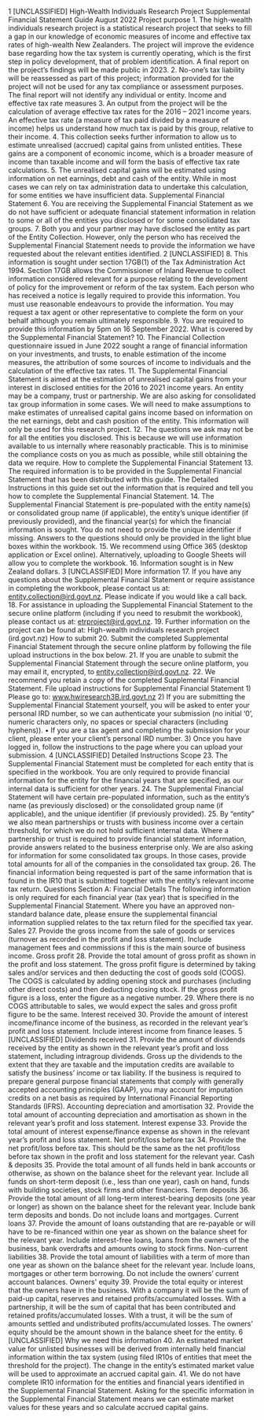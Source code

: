 1 \[UNCLASSIFIED\] High-Wealth Individuals Research Project Supplemental Financial Statement Guide August 2022 Project purpose 1. The high-wealth individuals research project is a statistical research project that seeks to fill a gap in our knowledge of economic measures of income and effective tax rates of high-wealth New Zealanders. The project will improve the evidence base regarding how the tax system is currently operating, which is the first step in policy development, that of problem identification. A final report on the project’s findings will be made public in 2023. 2. No-one’s tax liability will be reassessed as part of this project; information provided for the project will not be used for any tax compliance or assessment purposes. The final report will not identify any individual or entity. Income and effective tax rate measures 3. An output from the project will be the calculation of average effective tax rates for the 2016 – 2021 income years. An effective tax rate (a measure of tax paid divided by a measure of income) helps us understand how much tax is paid by this group, relative to their income. 4. This collection seeks further information to allow us to estimate unrealised (accrued) capital gains from unlisted entities. These gains are a component of economic income, which is a broader measure of income than taxable income and will form the basis of effective tax rate calculations. 5. The unrealised capital gains will be estimated using information on net earnings, debt and cash of the entity. While in most cases we can rely on tax administration data to undertake this calculation, for some entities we have insufficient data. Supplemental Financial Statement 6. You are receiving the Supplemental Financial Statement as we do not have sufficient or adequate financial statement information in relation to some or all of the entities you disclosed or for some consolidated tax groups. 7. Both you and your partner may have disclosed the entity as part of the Entity Collection. However, only the person who has received the Supplemental Financial Statement needs to provide the information we have requested about the relevant entities identified. 2 \[UNCLASSIFIED\] 8. This information is sought under section 17GB(1) of the Tax Administration Act 1994. Section 17GB allows the Commissioner of Inland Revenue to collect information considered relevant for a purpose relating to the development of policy for the improvement or reform of the tax system. Each person who has received a notice is legally required to provide this information. You must use reasonable endeavours to provide the information. You may request a tax agent or other representative to complete the form on your behalf although you remain ultimately responsible. 9. You are required to provide this information by 5pm on 16 September 2022. What is covered by the Supplemental Financial Statement? 10. The Financial Collection questionnaire issued in June 2022 sought a range of financial information on your investments, and trusts, to enable estimation of the income measures, the attribution of some sources of income to individuals and the calculation of the effective tax rates. 11. The Supplemental Financial Statement is aimed at the estimation of unrealised capital gains from your interest in disclosed entities for the 2016 to 2021 income years. An entity may be a company, trust or partnership. We are also asking for consolidated tax group information in some cases. We will need to make assumptions to make estimates of unrealised capital gains income based on information on the net earnings, debt and cash position of the entity. This information will only be used for this research project. 12. The questions we ask may not be for all the entities you disclosed. This is because we will use information available to us internally where reasonably practicable. This is to minimise the compliance costs on you as much as possible, while still obtaining the data we require. How to complete the Supplemental Financial Statement 13. The required information is to be provided in the Supplemental Financial Statement that has been distributed with this guide. The Detailed Instructions in this guide set out the information that is required and tell you how to complete the Supplemental Financial Statement. 14. The Supplemental Financial Statement is pre-populated with the entity name(s) or consolidated group name (if applicable), the entity’s unique identifier (if previously provided), and the financial year(s) for which the financial information is sought. You do not need to provide the unique identifier if missing. Answers to the questions should only be provided in the light blue boxes within the workbook. 15. We recommend using Office 365 (desktop application or Excel online). Alternatively, uploading to Google Sheets will allow you to complete the workbook. 16. Information sought is in New Zealand dollars. 3 \[UNCLASSIFIED\] More information 17. If you have any questions about the Supplemental Financial Statement or require assistance in completing the workbook, please contact us at: entity.collection@ird.govt.nz. Please indicate if you would like a call back. 18. For assistance in uploading the Supplemental Financial Statement to the secure online platform (including if you need to resubmit the workbook), please contact us at: etrproject@ird.govt.nz. 19. Further information on the project can be found at: High-wealth individuals research project (ird.govt.nz) How to submit 20. Submit the completed Supplemental Financial Statement through the secure online platform by following the file upload instructions in the box below. 21. If you are unable to submit the Supplemental Financial Statement through the secure online platform, you may email it, encrypted, to entity.collection@ird.govt.nz. 22. We recommend you retain a copy of the completed Supplemental Financial Statement. File upload instructions for Supplemental Financial Statement 1) Please go to: www.hwiresearch3B.ird.govt.nz 2) If you are submitting the Supplemental Financial Statement yourself, you will be asked to enter your personal IRD number, so we can authenticate your submission (no initial ‘0’, numeric characters only, no spaces or special characters (including hyphens)). • If you are a tax agent and completing the submission for your client, please enter your client’s personal IRD number. 3) Once you have logged in, follow the instructions to the page where you can upload your submission. 4 \[UNCLASSIFIED\] Detailed Instructions Scope 23. The Supplemental Financial Statement must be completed for each entity that is specified in the workbook. You are only required to provide financial information for the entity for the financial years that are specified, as our internal data is sufficient for other years. 24. The Supplemental Financial Statement will have certain pre-populated information, such as the entity’s name (as previously disclosed) or the consolidated group name (if applicable), and the unique identifier (if previously provided). 25. By “entity” we also mean partnerships or trusts with business income over a certain threshold, for which we do not hold sufficient internal data. Where a partnership or trust is required to provide financial statement information, provide answers related to the business enterprise only. We are also asking for information for some consolidated tax groups. In those cases, provide total amounts for all of the companies in the consolidated tax group. 26. The financial information being requested is part of the same information that is found in the IR10 that is submitted together with the entity’s relevant income tax return. Questions Section A: Financial Details The following information is only required for each financial year (tax year) that is specified in the Supplemental Financial Statement. Where you have an approved non-standard balance date, please ensure the supplemental financial information supplied relates to the tax return filed for the specified tax year. Sales 27. Provide the gross income from the sale of goods or services (turnover as recorded in the profit and loss statement). Include management fees and commissions if this is the main source of business income. Gross profit 28. Provide the total amount of gross profit as shown in the profit and loss statement. The gross profit figure is determined by taking sales and/or services and then deducting the cost of goods sold (COGS). The COGS is calculated by adding opening stock and purchases (including other direct costs) and then deducting closing stock. If the gross profit figure is a loss, enter the figure as a negative number. 29. Where there is no COGS attributable to sales, we would expect the sales and gross profit figure to be the same. Interest received 30. Provide the amount of interest income/finance income of the business, as recorded in the relevant year’s profit and loss statement. Include interest income from finance leases. 5 \[UNCLASSIFIED\] Dividends received 31. Provide the amount of dividends received by the entity as shown in the relevant year’s profit and loss statement, including intragroup dividends. Gross up the dividends to the extent that they are taxable and the imputation credits are available to satisfy the business’ income or tax liability. If the business is required to prepare general purpose financial statements that comply with generally accepted accounting principles (GAAP), you may account for imputation credits on a net basis as required by International Financial Reporting Standards (IFRS). Accounting depreciation and amortisation 32. Provide the total amount of accounting depreciation and amortisation as shown in the relevant year’s profit and loss statement. Interest expense 33. Provide the total amount of interest expense/finance expense as shown in the relevant year’s profit and loss statement. Net profit/loss before tax 34. Provide the net profit/loss before tax. This should be the same as the net profit/loss before tax shown in the profit and loss statement for the relevant year. Cash & deposits 35. Provide the total amount of all funds held in bank accounts or otherwise, as shown on the balance sheet for the relevant year. Include all funds on short-term deposit (i.e., less than one year), cash on hand, funds with building societies, stock firms and other financiers. Term deposits 36. Provide the total amount of all long-term interest-bearing deposits (one year or longer) as shown on the balance sheet for the relevant year. Include bank term deposits and bonds. Do not include loans and mortgages. Current loans 37. Provide the amount of loans outstanding that are re-payable or will have to be re-financed within one year as shown on the balance sheet for the relevant year. Include interest-free loans, loans from the owners of the business, bank overdrafts and amounts owing to stock firms. Non-current liabilities 38. Provide the total amount of liabilities with a term of more than one year as shown on the balance sheet for the relevant year. Include loans, mortgages or other term borrowing. Do not include the owners’ current account balances. Owners' equity 39. Provide the total equity or interest that the owners have in the business. With a company it will be the sum of paid-up capital, reserves and retained profits/accumulated losses. With a partnership, it will be the sum of capital that has been contributed and retained profits/accumulated losses. With a trust, it will be the sum of amounts settled and undistributed profits/accumulated losses. The owners’ equity should be the amount shown in the balance sheet for the entity. 6 \[UNCLASSIFIED\] Why we need this information 40. An estimated market value for unlisted businesses will be derived from internally held financial information within the tax system (using filed IR10s of entities that meet the threshold for the project). The change in the entity’s estimated market value will be used to approximate an accrued capital gain. 41. We do not have complete IR10 information for the entities and financial years identified in the Supplemental Financial Statement. Asking for the specific information in the Supplemental Financial Statement means we can estimate market values for these years and so calculate accrued capital gains.
